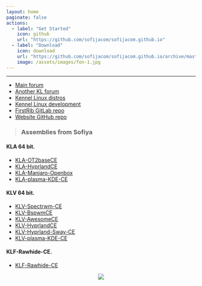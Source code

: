 ```yaml
---
layout: home
paginate: false
actions:
  - label: "Get Started"
    icon: github
    url: "https://github.com/sofijacom/sofijacom.github.io"
  - label: "Download"
    icon: download
    url: "https://github.com/sofijacom/sofijacom.github.io/archive/master.zip"
    image: /assets/images/fon-1.jpg
---
```



<hr>

- [Main forum](https://forum.puppylinux.com/viewforum.php?f=228)
- [Another KL forum](https://kennel-linux.rockedge.org/)
- [Kennel Linux distros](https://forum.puppylinux.com/viewforum.php?f=231)
- [Kennel Linux development](https://forum.puppylinux.com/viewforum.php?f=194)
- [FirstRib GitLab repo](https://gitlab.com/firstrib/firstrib)
- [Website GitHub repo](https://github.com/sofijacom/sofijacom.github.io)



> ### Assemblies from Sofiya


#### KLA 64 bit.


- [KLA-OT2baseCE](https://github.com/sofijacom/KLA-OT2baseCE)
- [KLA-HyprlandCE](https://github.com/sofijacom/KLA-Hyprland)
- [KLA-Manjaro-Openbox](https://github.com/sofijacom/KLA-Manjaro-Openbox)
- [KLA-plasma-KDE-CE](https://github.com/sofijacom/KLA-plasma-KDE-CE)


#### KLV 64 bit.


- [KLV-Spectrwm-CE](https://github.com/sofijacom/KLV-Spectrwm-CE)
- [KLV-BspwmCE](https://github.com/sofijacom/KLV-BspwmCE)
- [KLV-AwesomeCE](https://github.com/sofijacom/KLV-AwesomeCE)
- [KLV-HyprlandCE](https://github.com/sofijacom/KLV-HyprlandCE)
- [KLV-Hyprland-Sway-CE](https://github.com/sofijacom/KLV-Hyprland-Sway-CE)
- [KLV-plasma-KDE-CE](https://github.com/sofijacom/KLV-plasma-KDE-CE)


#### KLF-Rawhide-CE.


- [KLF-Rawhide-CE](https://github.com/sofijacom/KLF-Rawhide-CE)
 

<p align="center">
  
  <img src="https://github.com/user-attachments/assets/6c640e94-03b1-4425-8345-e8bde37252a5" />  
</p>
